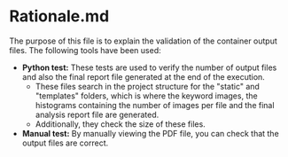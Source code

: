 # Rationale.md

The purpose of this file is to explain the validation of the container output files. The following tools have been used:

* **Python test:** These tests are used to verify the number of output files and also the final report file generated at the end of the execution.
  * These files search in the project structure for the "static" and "templates" folders, which is where the keyword images, the histograms containing the number of images per file and the final analysis report file are generated.
  * Additionally, they check the size of these files.
* **Manual test:** By manually viewing the PDF file, you can check that the output files are correct.

